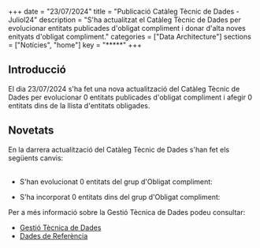+++ 
date        = "23/07/2024" 
title       = "Publicació Catàleg Tècnic de Dades - Juliol24" 
description = "S'ha actualitzat el Catàleg Tècnic de Dades per evolucionar entitats publicades d'obligat compliment i donar d'alta noves enityats d'obligat compliment." 
categories  = ["Data Architecture"] 
sections    = ["Notícies", "home"] 
key = "*****" 
+++ 

  

## Introducció 

El dia 23/07/2024 s'ha fet una nova actualització del Catàleg Tècnic de Dades per evolucionar 0 entitats publicades d'obligat compliment i afegir 0 entitats dins de la llista d'entitats obligades. 

## Novetats 

En la darrera actualització del Catàleg Tècnic de Dades s'han fet els següents canvis:<br><br> 

- S'han evolucionat 0 entitats del grup d'Obligat compliment:<br> 










- S'ha incorporat 0 entitats dins del grup d'Obligat compliment:<br> 





Per a més informació sobre la Gestió Tècnica de Dades podeu consultar: 


* [Gestió Tècnica de Dades](https://canigo.ctti.gencat.cat/plataformes/dadesref/gestiodades/) 
* [Dades de Referència](https://canigo.ctti.gencat.cat/plataformes/dadesref/dadesref/) 